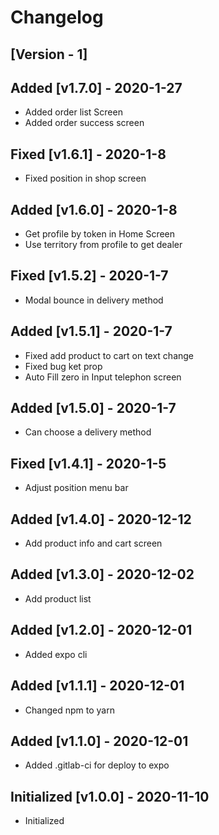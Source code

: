 # Changelog

## [Version - 1]

## Added [v1.7.0] - 2020-1-27
- Added order list Screen
- Added order success screen

## Fixed [v1.6.1] - 2020-1-8
- Fixed position in shop screen

## Added [v1.6.0] - 2020-1-8
- Get profile by token in Home Screen
- Use territory from profile to get dealer

## Fixed [v1.5.2] - 2020-1-7
- Modal bounce in delivery method

## Added [v1.5.1] - 2020-1-7
- Fixed add product to cart on text change
- Fixed bug ket prop
- Auto Fill zero in Input telephon screen

## Added [v1.5.0] - 2020-1-7
- Can choose a delivery method

## Fixed [v1.4.1] - 2020-1-5
- Adjust position menu bar 

## Added [v1.4.0] - 2020-12-12
- Add product info and cart screen

## Added [v1.3.0] - 2020-12-02
- Add product list

## Added [v1.2.0] - 2020-12-01
- Added expo cli

## Added [v1.1.1] - 2020-12-01
- Changed npm to yarn

## Added [v1.1.0] - 2020-12-01
- Added .gitlab-ci for deploy to expo

## Initialized [v1.0.0] - 2020-11-10
- Initialized
